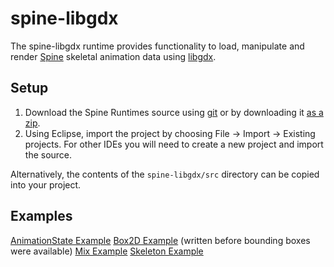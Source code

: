 # spine-libgdx

The spine-libgdx runtime provides functionality to load, manipulate and render [Spine](http://esotericsoftware.com) skeletal animation data using [libgdx](http://www.libgdx.com/).

## Setup

1. Download the Spine Runtimes source using [git](https://help.github.com/articles/set-up-git) or by downloading it [as a zip](https://github.com/EsotericSoftware/spine-runtimes/archive/master.zip).
1. Using Eclipse, import the project by choosing File -> Import -> Existing projects. For other IDEs you will need to create a new project and import the source.

Alternatively, the contents of the `spine-libgdx/src` directory can be copied into your project.

## Examples

[AnimationState Example](https://github.com/EsotericSoftware/spine-runtimes/blob/master/spine-libgdx/test/com/esotericsoftware/spine/AnimationStateTest.java#L45)
[Box2D Example](https://github.com/EsotericSoftware/spine-runtimes/blob/master/spine-libgdx/test/com/esotericsoftware/spine/Box2DExample.java#L56) (written before bounding boxes were available)
[Mix Example](https://github.com/EsotericSoftware/spine-runtimes/blob/master/spine-libgdx/test/com/esotericsoftware/spine/MixTest.java#L39)
[Skeleton Example](https://github.com/EsotericSoftware/spine-runtimes/blob/master/spine-libgdx/test/com/esotericsoftware/spine/SkeletonTest.java#L47)
